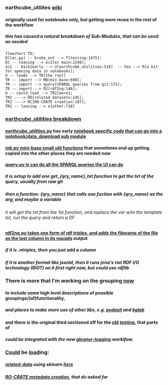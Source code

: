 ### earthcube_utliites [wiki](https://github.com/earthcube/earthcube_utilities/wiki)

#### originally used for notebooks only, but getting more reuse in the rest of the workflow

##### this has caused a natural breakdown of Sub-Modules, that can be used as needed

```mermaid
flowchart TD;
EC[ec.py] -- broke_out --> T[testing:1475];
EC -- leaving --> ec2[ec main:2248];
ec2 -- back2early --> U[earthcube_utilities:518]  -- has --> R[a bit for opening data in notebooks];
U -- loads --> TR[the rest]
TR -- import --> MB[min-base:690];
TR -- import --> query[SPARQL queries from git:175];
TR -- import --> R2[rdf2nq:146];
U -- could_load --> TR2[more];
TR2 ----> RD[related datasets:145];
TR2 ----> RC[RO-CRATE creation:107];
TR2 -- leaving --> o[other:718]
``` 

### <ins>**earthcube_utilities** [breakdown](https://github.com/earthcube/earthcube_utilities/blob/dcm/earthcube_utilities/docs/breakdown.md)</ins>


#### <ins>[earthcube_utilities.py](earthcube_utilities.py)</ins> has early <ins>notebook specific code that can go into a notebook/data_download sub module<ins>



#### <ins>[mb.py](mb.py) mini-base small util functions</ins> that sometimes end up getting copied into the other places they are needed now



#### <ins>[query.py](query.py) is can do all the SPARQL queries the UI can do</ins>
##### it is setup to add one get_{qry_name}\_txt  function to get the txt of the query, usually from raw git
##### then a function: {qry_name} that calls one fuction with {qry_name} as the arg, and maybe a variable
###### it will get the txt from the 1st function, and replace the var w/in the template txt, run the query and return a DF


#### <ins>[rdf2nq.py](rdf2nq.py) takes one form of rdf triples, and adds the filename of the file as the last column in its nquads</ins> output

##### if it is .ntriples, then you just add a column
##### if it is another format like jsonld, then it runs jena's riot RDF I/O technology (RIOT) on it first right now, but could use rdflib


### There is more that I'm working on the grouping [now](https://mbobak.ncsa.illinois.edu/ec/utils/?C=M;O=D)
#### to include some high level descriptions of possible groupings/(of)functionality, 
##### and places to make more use of other libs, e.g.  [pydash](https://github.com/dgilland/pydash) and [kglab](https://derwen.ai/docs/kgl/ex4_0/) 
#### and there is the original third sectioned off for the [old](https://github.com/earthcube/ec/blob/master/ect.py) <ins>testing</ins>, that parts of 
##### could be integrated with the new [gleaner-logging](https://github.com/search?q=org%3Agleanerio+logging&type=code).worklfow.

### <ins>Could</ins> be <ins>load</ins>ing:
##### <ins>related-data</ins> using sklearn [here](https://github.com/MBcode/ec/blob/master/qry/rec.py)
##### <ins>RO-CRATE metadata creation</ins>, that dv asked for

